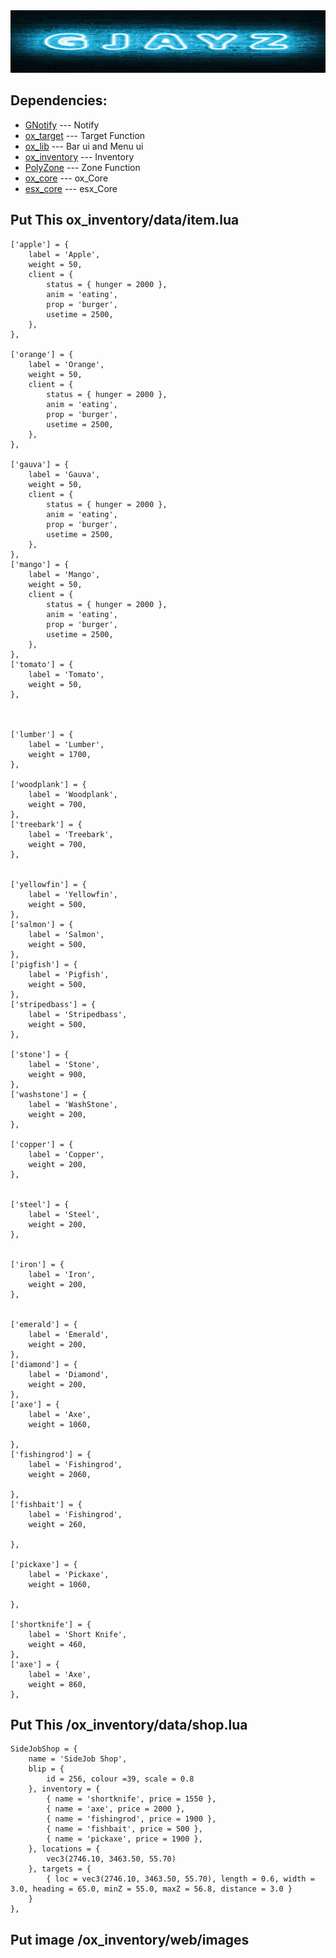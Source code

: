 <div align="center">
    <img width="100%" height = "100px" src="https://github.com/gjayz099/gjayz099/blob/main/img/pic.jpg" alt="cover" />
</div>


## Dependencies:
- [GNotify](https://github.com/Gjayz/GNotify) --- Notify
- [ox_target](https://github.com/overextended/ox_target/releases) --- Target Function
- [ox_lib](https://github.com/overextended/ox_lib/releases) --- Bar ui and Menu ui
- [ox_inventory](https://github.com/overextended/ox_inventory/releases) --- Inventory
- [PolyZone](https://github.com/mkafrin/PolyZone/releases) --- Zone  Function
- [ox_core](https://github.com/overextended/ox_core/releases) --- ox_Core
- [esx_core](https://github.com/esx-framework/esx_core/releases) --- esx_Core





## Put This ox_inventory/data/item.lua
	['apple'] = {
		label = 'Apple',
		weight = 50,
		client = {
			status = { hunger = 2000 },
			anim = 'eating',
			prop = 'burger',
			usetime = 2500,
		},
	},

	['orange'] = {
		label = 'Orange',
		weight = 50,
		client = {
			status = { hunger = 2000 },
			anim = 'eating',
			prop = 'burger',
			usetime = 2500,
		},
	},
	
	['gauva'] = {
		label = 'Gauva',
		weight = 50,
		client = {
			status = { hunger = 2000 },
			anim = 'eating',
			prop = 'burger',
			usetime = 2500,
		},
	},
	['mango'] = {
		label = 'Mango',
		weight = 50,
		client = {
			status = { hunger = 2000 },
			anim = 'eating',
			prop = 'burger',
			usetime = 2500,
		},
	},
	['tomato'] = {
		label = 'Tomato',
		weight = 50,
	},

	

	['lumber'] = {
		label = 'Lumber',
		weight = 1700,
	},

	['woodplank'] = {
		label = 'Woodplank',
		weight = 700,
	},
	['treebark'] = {
		label = 'Treebark',
		weight = 700,
	},


	['yellowfin'] = {
		label = 'Yellowfin',
		weight = 500,
	},
	['salmon'] = {
		label = 'Salmon',
		weight = 500,
	},
	['pigfish'] = {
		label = 'Pigfish',
		weight = 500,
	},	
	['stripedbass'] = {
		label = 'Stripedbass',
		weight = 500,
	},

	['stone'] = {
		label = 'Stone',
		weight = 900,
	},
	['washstone'] = {
		label = 'WashStone',
		weight = 200,
	},

	['copper'] = {
		label = 'Copper',
		weight = 200,
	},


	['steel'] = {
		label = 'Steel',
		weight = 200,
	},


	['iron'] = {
		label = 'Iron',
		weight = 200,
	},


	['emerald'] = {
		label = 'Emerald',
		weight = 200,
	},
	['diamond'] = {
		label = 'Diamond',
		weight = 200,
	},
	['axe'] = {
		label = 'Axe',
		weight = 1060,

	},
	['fishingrod'] = {
		label = 'Fishingrod',
		weight = 2060,

	},
	['fishbait'] = {
		label = 'Fishingrod',
		weight = 260,

	},

	['pickaxe'] = {
		label = 'Pickaxe',
		weight = 1060,

	},

	['shortknife'] = {
		label = 'Short Knife',
		weight = 460,
	},
	['axe'] = {
		label = 'Axe',
		weight = 860,
	},


## Put This /ox_inventory/data/shop.lua
    SideJobShop = {
        name = 'SideJob Shop',
        blip = {
            id = 256, colour =39, scale = 0.8
        }, inventory = {
            { name = 'shortknife', price = 1550 },
            { name = 'axe', price = 2000 },
            { name = 'fishingrod', price = 1900 },
            { name = 'fishbait', price = 500 },
            { name = 'pickaxe', price = 1900 },
        }, locations = {
            vec3(2746.10, 3463.50, 55.70)
        }, targets = {
            { loc = vec3(2746.10, 3463.50, 55.70), length = 0.6, width = 3.0, heading = 65.0, minZ = 55.0, maxZ = 56.8, distance = 3.0 }
        }
    },

## Put image /ox_inventory/web/images
